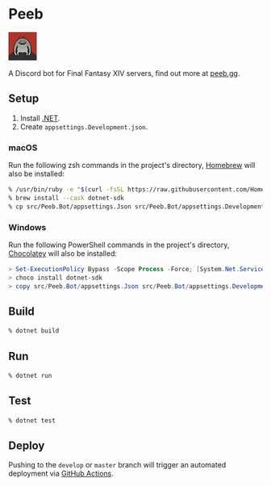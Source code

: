 Peeb
====

![Peeb](peeb.png)

A Discord bot for Final Fantasy XIV servers, find out more at [peeb.gg](https://peeb.gg).

Setup
-----

1. Install [.NET].
2. Create `appsettings.Development.json`.

### macOS

Run the following zsh commands in the project's directory, [Homebrew] will also be installed:

```zsh
% /usr/bin/ruby -e "$(curl -fsSL https://raw.githubusercontent.com/Homebrew/install/master/install)"
% brew install --cask dotnet-sdk
% cp src/Peeb.Bot/appsettings.Json src/Peeb.Bot/appsettings.Development.json
```

### Windows

Run the following PowerShell commands in the project's directory, [Chocolatey] will also be installed:

```powershell
> Set-ExecutionPolicy Bypass -Scope Process -Force; [System.Net.ServicePointManager]::SecurityProtocol = [System.Net.ServicePointManager]::SecurityProtocol -bor 3072; iex ((New-Object System.Net.WebClient).DownloadString('https://chocolatey.org/install.ps1'))
> choco install dotnet-sdk
> copy src/Peeb.Bot/appsettings.Json src/Peeb.Bot/appsettings.Development.json
```

Build
-----

```zsh
% dotnet build
```

Run
---

```zsh
% dotnet run
```

Test
----

```zsh
% dotnet test
```

Deploy
------

Pushing to the `develop` or `master` branch will trigger an automated deployment via [GitHub Actions].

[.NET]: https://dotnet.microsoft.com
[Chocolatey]: https://chocolatey.org
[Github Actions]: https://github.com/peeb-bot/peeb-bot/actions
[Homebrew]: https://brew.sh
